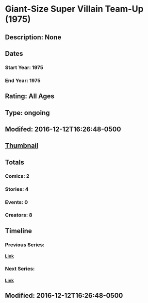 # Giant-Size Super Villain Team-Up (1975)
## Description: None
## Dates
### Start Year: 1975
### End Year: 1975
## Rating: All Ages
## Type: ongoing
## Modifed: 2016-12-12T16:26:48-0500
## [Thumbnail](http://i.annihil.us/u/prod/marvel/i/mg/c/80/57f3ceb2c607f.jpg)
## Totals
### Comics: 2
### Stories: 4
### Events: 0
### Creators: 8
## Timeline
### Previous Series: 
#### [Link]()
### Next Series: 
#### [Link]()
## Modified: 2016-12-12T16:26:48-0500